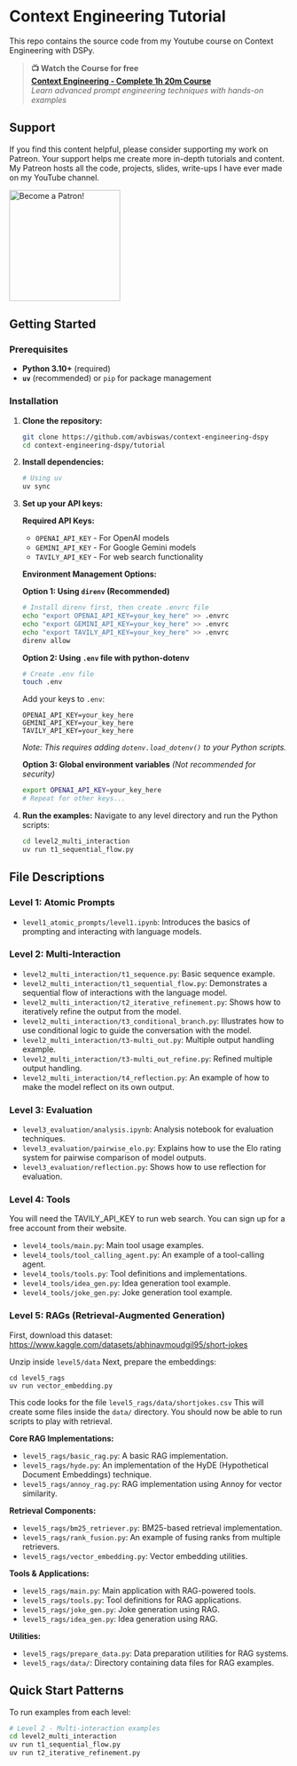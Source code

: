 # Context Engineering Tutorial

This repo contains the source code from my Youtube course on Context Engineering with DSPy.

> **📺 Watch the Course for free**  
> **[Context Engineering - Complete 1h 20m Course](https://youtu.be/5Bym0ffALaU?si=gOLDiT-IVE7CxRwX)**  
> *Learn advanced prompt engineering techniques with hands-on examples*

## Support

If you find this content helpful, please consider supporting my work on Patreon. Your support helps me create more in-depth tutorials and content. My Patreon hosts all the code, projects, slides, write-ups I have ever made on my YouTube channel. 

[<img src="https://c5.patreon.com/external/logo/become_a_patron_button.png" alt="Become a Patron!" width="200">](https://www.patreon.com/NeuralBreakdown)

## Getting Started

### Prerequisites

-   **Python 3.10+** (required)
-   **`uv`** (recommended) or `pip` for package management

### Installation

1.  **Clone the repository:**
    ```bash
    git clone https://github.com/avbiswas/context-engineering-dspy
    cd context-engineering-dspy/tutorial
    ```

2.  **Install dependencies:**
    ```bash
    # Using uv
    uv sync
    ```

3.  **Set up your API keys:**
    
    **Required API Keys:**
    - `OPENAI_API_KEY` - For OpenAI models
    - `GEMINI_API_KEY` - For Google Gemini models  
    - `TAVILY_API_KEY` - For web search functionality
    
    **Environment Management Options:**
    
    **Option 1: Using `direnv` (Recommended)**
    ```bash
    # Install direnv first, then create .envrc file
    echo "export OPENAI_API_KEY=your_key_here" >> .envrc
    echo "export GEMINI_API_KEY=your_key_here" >> .envrc
    echo "export TAVILY_API_KEY=your_key_here" >> .envrc
    direnv allow
    ```
    
    **Option 2: Using `.env` file with python-dotenv**
    ```bash
    # Create .env file
    touch .env
    ```
    Add your keys to `.env`:
    ```env
    OPENAI_API_KEY=your_key_here
    GEMINI_API_KEY=your_key_here
    TAVILY_API_KEY=your_key_here
    ```
    *Note: This requires adding `dotenv.load_dotenv()` to your Python scripts.*
    
    **Option 3: Global environment variables** *(Not recommended for security)*
    ```bash
    export OPENAI_API_KEY=your_key_here
    # Repeat for other keys...
    ```

4.  **Run the examples:**
    Navigate to any level directory and run the Python scripts:
    ```bash
    cd level2_multi_interaction
    uv run t1_sequential_flow.py
    ```

## File Descriptions

### Level 1: Atomic Prompts

-   `level1_atomic_prompts/level1.ipynb`: Introduces the basics of prompting and interacting with language models.

### Level 2: Multi-Interaction

-   `level2_multi_interaction/t1_sequence.py`: Basic sequence example.
-   `level2_multi_interaction/t1_sequential_flow.py`: Demonstrates a sequential flow of interactions with the language model.
-   `level2_multi_interaction/t2_iterative_refinement.py`: Shows how to iteratively refine the output from the model.
-   `level2_multi_interaction/t3_conditional_branch.py`: Illustrates how to use conditional logic to guide the conversation with the model.
-   `level2_multi_interaction/t3-multi_out.py`: Multiple output handling example.
-   `level2_multi_interaction/t3-multi_out_refine.py`: Refined multiple output handling.
-   `level2_multi_interaction/t4_reflection.py`: An example of how to make the model reflect on its own output.

### Level 3: Evaluation

-   `level3_evaluation/analysis.ipynb`: Analysis notebook for evaluation techniques.
-   `level3_evaluation/pairwise_elo.py`: Explains how to use the Elo rating system for pairwise comparison of model outputs.
-   `level3_evaluation/reflection.py`: Shows how to use reflection for evaluation.

### Level 4: Tools

You will need the TAVILY_API_KEY to run web search. You can sign up for a free account from their website.

-   `level4_tools/main.py`: Main tool usage examples.
-   `level4_tools/tool_calling_agent.py`: An example of a tool-calling agent.
-   `level4_tools/tools.py`: Tool definitions and implementations.
-   `level4_tools/idea_gen.py`: Idea generation tool example.
-   `level4_tools/joke_gen.py`: Joke generation tool example.

### Level 5: RAGs (Retrieval-Augmented Generation)

First, download this dataset:
https://www.kaggle.com/datasets/abhinavmoudgil95/short-jokes

Unzip inside `level5/data`
Next, prepare the embeddings:
```
cd level5_rags
uv run vector_embedding.py
```

This code looks for the file `level5_rags/data/shortjokes.csv`
This will create some files inside the `data/` directory. You should now be able to run scripts to play with retrieval.

**Core RAG Implementations:**
-   `level5_rags/basic_rag.py`: A basic RAG implementation.
-   `level5_rags/hyde.py`: An implementation of the HyDE (Hypothetical Document Embeddings) technique.
-   `level5_rags/annoy_rag.py`: RAG implementation using Annoy for vector similarity.

**Retrieval Components:**
-   `level5_rags/bm25_retriever.py`: BM25-based retrieval implementation.
-   `level5_rags/rank_fusion.py`: An example of fusing ranks from multiple retrievers.
-   `level5_rags/vector_embedding.py`: Vector embedding utilities.

**Tools & Applications:**
-   `level5_rags/main.py`: Main application with RAG-powered tools.
-   `level5_rags/tools.py`: Tool definitions for RAG applications.
-   `level5_rags/joke_gen.py`: Joke generation using RAG.
-   `level5_rags/idea_gen.py`: Idea generation using RAG.

**Utilities:**
-   `level5_rags/prepare_data.py`: Data preparation utilities for RAG systems.
-   `level5_rags/data/`: Directory containing data files for RAG examples.


## Quick Start Patterns

To run examples from each level:

```bash
# Level 2 - Multi-interaction examples
cd level2_multi_interaction
uv run t1_sequential_flow.py
uv run t2_iterative_refinement.py
```
